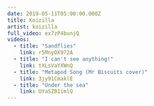 ```yaml
---
date: 2019-05-11T05:00:00.000Z
title: Koizilla
artist: koizilla
full_video: ex7zP4bunjQ
videos:
  - title: "Sandflies"
    link: r5MnyOX972A
  - title: "I can't see anything!"
    link: tXLsVaYXWnQ
  - title: "Metapod Song (Mr Biscuits cover)"
    link: 3jy91CmaklE
  - title: "Under the sea"
    link: UYaSZB1imlQ
---
```

